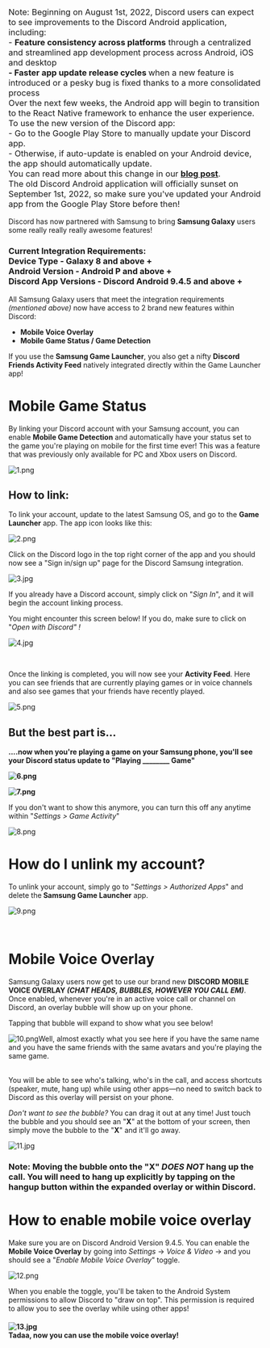 <h3>
    <span style="font-weight: 400;">Note: Beginning on August 1st, 2022, Discord users can expect to see improvements to the Discord Android application, including:<br>- </span><strong>Feature consistency across platforms</strong><span style="font-weight: 400;"> through a centralized and streamlined app development process across Android, iOS and desktop <br></span><strong>- Faster app update release cycles </strong><span style="font-weight: 400;">when a new feature is introduced or a pesky bug is fixed thanks to a more consolidated process<br></span><span style="font-weight: 400;">Over the next few weeks, the Android app will begin to transition to the React Native framework to enhance the user experience. To use the new version of the Discord app:<br>- </span><span style="font-weight: 400;">Go to the Google Play Store to manually update your Discord app.<br>- </span><span style="font-weight: 400;">Otherwise, if auto-update is enabled on your Android device, the app should automatically update.<br></span><span style="font-weight: 400;">You can read more about this change in our </span><a href="https://discord.com/blog/android-react-native-framework-update" target="_blank" rel="noopener">blog post</a><span style="font-weight: 400;">.<br>The old Discord Android application will officially sunset on September 1st, 2022, so make sure you've updated your Android app from the Google Play Store before then!<br></span>
</h3>
<p>Discord has now partnered with Samsung to bring <strong>Samsung Galaxy</strong> users some really <span class="wysiwyg-font-size-large">really</span> <span class="wysiwyg-font-size-x-large wysiwyg-color-red110">really</span> awesome features!</p>
<h3>
    <strong><span class="wysiwyg-color-blue">Current Integration Requirements: </span><br><span class="wysiwyg-color-black">Device Type</span> - Galaxy 8 and above + <br></strong><strong><span class="wysiwyg-color-black">Android Version</span> - Android P and above +<br></strong><strong><span class="wysiwyg-color-black">Discord App Versions</span> - Discord Android 9.4.5 and above +</strong>
</h3>
<p>All Samsung Galaxy users that meet the integration requirements <em>(mentioned above)</em> now have access to 2 brand new features within Discord:</p>
<ul>
    <li><span class="wysiwyg-color-blue70"><strong>Mobile Voice Overlay</strong></span></li>
    <li><span class="wysiwyg-color-blue70"><strong>Mobile Game Status / Game Detection</strong></span></li>
</ul>
<p>If you use the <strong>Samsung Game Launcher</strong>, you also get a nifty <strong>Discord Friends Activity Feed</strong> natively integrated directly within the Game Launcher app! </p>
<h1>Mobile Game Status</h1>
<p>By linking your Discord account with your Samsung account, you can enable <strong>Mobile Game Detection</strong> and automatically have your status set to the game you're playing on mobile for the first time ever! This was a feature that was previously only available for PC and Xbox users on Discord.</p>
<p class="wysiwyg-text-align-center"><img src="https://support.discord.com/hc/article_attachments/360036968092/1.png" alt="1.png"></p>
<h2>How to link:</h2>
<p>To link your account, update to the<span class="sentiment-comment-neutral"> latest Samsung OS</span>, and go to the <strong>Game Launcher</strong> app. The app icon looks like this:</p>
<p class="wysiwyg-text-align-center"><img src="https://support.discord.com/hc/article_attachments/360036961611/2.png" alt="2.png"></p>
<p class="wysiwyg-text-align-left">Click on the Discord logo in the top right corner of the app and you should now see a "Sign in/sign up" page for the Discord Samsung integration.</p>
<p class="wysiwyg-text-align-center"><img src="https://support.discord.com/hc/article_attachments/360036968752/3.jpg" alt="3.jpg"></p>
<p>If you already have a Discord account, simply click on "<em>Sign In</em>", and it will begin the account linking process.</p>
<p>You might encounter this screen below! If you do, make sure to click on "<em>Open with Discord" !</em></p>
<p class="wysiwyg-text-align-center"><img src="https://support.discord.com/hc/article_attachments/360036961911/4.jpg" alt="4.jpg"></p>
<p class="wysiwyg-text-align-left"> </p>
<p class="wysiwyg-text-align-left">Once the linking is completed, you will now see your <strong>Activity Feed</strong>. Here you can see friends that are currently playing games or in voice channels and also see games that your friends have recently played.</p>
<p class="wysiwyg-text-align-center"><img src="https://support.discord.com/hc/article_attachments/360036968892/5.png" alt="5.png"></p>
<h2 class="wysiwyg-text-align-left">But the best part is...</h2>
<p class="wysiwyg-text-align-left"><span class="wysiwyg-color-black"><strong>....now when you're playing a game on your Samsung phone, you'll see your Discord status update to "</strong></span><span class="wysiwyg-color-blue70"><strong>Playing ________ Game</strong></span><span class="wysiwyg-color-black"><strong>"</strong></span></p>
<p class="wysiwyg-text-align-center"><strong><img src="https://support.discord.com/hc/article_attachments/360036969072/6.png" alt="6.png"></strong></p>
<p class="wysiwyg-text-align-center"><strong><img src="https://support.discord.com/hc/article_attachments/360036962151/7.png" alt="7.png"></strong></p>
<p class="wysiwyg-text-align-left">If you don't want to show this anymore, you can turn this off any anytime within "<em>Settings &gt; Game Activity</em>"</p>
<p class="wysiwyg-text-align-center"><img src="https://support.discord.com/hc/article_attachments/360036969192/8.png" alt="8.png"></p>
<h1 class="wysiwyg-text-align-left">How do I unlink my account?</h1>
<p>To unlink your account, simply go to "<em>Settings &gt; Authorized Apps</em>" and delete the<strong> Samsung Game Launcher</strong> app.</p>
<p class="wysiwyg-text-align-center"><img src="https://support.discord.com/hc/article_attachments/360036962271/9.png" alt="9.png"></p>
<p class="wysiwyg-text-align-center"> </p>
<h1>Mobile Voice Overlay</h1>
<p>Samsung Galaxy users now get to use our brand new <strong><span class="wysiwyg-color-black">DISCORD MOBILE VOICE OVERLAY </span><em>(CHAT HEADS, BUBBLES, HOWEVER YOU CALL EM)</em></strong>. Once enabled, whenever you're in an active voice call or channel on Discord, an overlay bubble will show up on your phone.</p>
<p>Tapping that bubble will expand to show what you see below!</p>
<p class="wysiwyg-text-align-center"><img src="https://support.discord.com/hc/article_attachments/360036962311/10.png" alt="10.png">Well, almost exactly what you see here if you have the same name and you have the same friends with the same avatars and you're playing the same game.</p>
<p><br>You will be able to see who's talking, who's in the call, and access shortcuts (speaker, mute, hang up) while using other apps—no need to switch back to Discord as this overlay will persist on your phone.</p>
<p><span class="wysiwyg-color-red"><em>Don't want to see the bubble?</em> </span>You can drag it out at any time! Just touch the bubble and you should see an "<span class="wysiwyg-color-red"><strong>X</strong></span>" at the bottom of your screen, then simply move the bubble to the "<span class="wysiwyg-color-red"><strong>X</strong></span>" and it'll go away.</p>
<p class="wysiwyg-text-align-center"><img src="https://support.discord.com/hc/article_attachments/360036962331/11.jpg" alt="11.jpg"></p>
<h3>
    <span class="wysiwyg-color-red"><strong>Note:</strong></span> Moving the bubble onto the "<span class="wysiwyg-color-red"><strong>X</strong></span>" <span class="wysiwyg-color-black"><em><strong>DOES NOT</strong></em></span> hang up the call. You will need to hang up explicitly by tapping on the hangup button within the expanded overlay or within Discord.
</h3>
<h1>How to enable mobile voice overlay</h1>
<p>Make sure you are on Discord Android Version 9.4.5. You can enable the <strong>Mobile Voice Overlay</strong> by going into <em>Settings</em> -&gt; <em>Voice &amp; Video</em> -&gt; and you should see a "<em>Enable Mobile Voice Overlay</em>" toggle.</p>
<p class="wysiwyg-text-align-center"><img src="https://support.discord.com/hc/article_attachments/360036962391/12.png" alt="12.png"></p>
<p>When you enable the toggle, you'll be taken to the Android System permissions to allow Discord to "draw on top". This permission is required to allow you to see the overlay while using other apps!</p>
<h4 class="wysiwyg-text-align-center">
    <img src="https://support.discord.com/hc/article_attachments/360036969352/13.jpg" alt="13.jpg"><br><span class="wysiwyg-font-size-medium">Tadaa, now you can use the mobile voice overlay!<br></span>
</h4>
<section class="article-info">
    <div class="article-content">
        <div class="article-body">
            <div class="messageCozy-2JPAPA message-1PNnaP">
                <div class="contentCozy-3XX413 content-3dzVd8">
                    <div class="containerCozy-336-Cz container-206Blv">
                        <div class="buttonContainer-KtQ8wc">
                            <div class="buttonContainer-37UsAw">
                                <p> </p>
                            </div>
                        </div>
                    </div>
                </div>
            </div>
        </div>
    </div>
</section>